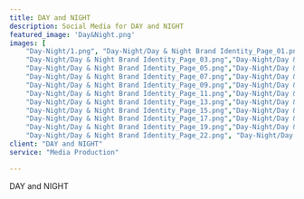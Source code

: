 ```yaml
---
title: DAY and NIGHT
description: Social Media for DAY and NIGHT
featured_image: 'Day&Night.png'
images: [ 
	"Day-Night/1.png", "Day-Night/Day & Night Brand Identity_Page_01.png", "Day-Night/Day & Night Brand Identity_Page_02.png",
	"Day-Night/Day & Night Brand Identity_Page_03.png","Day-Night/Day & Night Brand Identity_Page_04.png",
	"Day-Night/Day & Night Brand Identity_Page_05.png","Day-Night/Day & Night Brand Identity_Page_06.png",
	"Day-Night/Day & Night Brand Identity_Page_07.png","Day-Night/Day & Night Brand Identity_Page_08.png",
	"Day-Night/Day & Night Brand Identity_Page_09.png","Day-Night/Day & Night Brand Identity_Page_10.png",
	"Day-Night/Day & Night Brand Identity_Page_11.png","Day-Night/Day & Night Brand Identity_Page_12.png",
	"Day-Night/Day & Night Brand Identity_Page_13.png","Day-Night/Day & Night Brand Identity_Page_14.png",
	"Day-Night/Day & Night Brand Identity_Page_15.png","Day-Night/Day & Night Brand Identity_Page_16.png",
	"Day-Night/Day & Night Brand Identity_Page_17.png","Day-Night/Day & Night Brand Identity_Page_18.png",
	"Day-Night/Day & Night Brand Identity_Page_19.png","Day-Night/Day & Night Brand Identity_Page_20.png",
	"Day-Night/Day & Night Brand Identity_Page_22.png", "Day-Night/Day & Night Brand Identity_Page_23.png"]
client: "DAY and NIGHT"
service: "Media Production"

---
```

DAY and NIGHT
